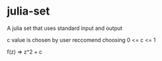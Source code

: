 # julia-set
A julia set that uses standard input and output

c value is chosen by user
reccomend choosing 0 <= c <= 1

f(z) => z^2 + c
